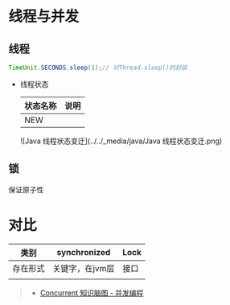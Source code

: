 # 线程与并发

## 线程

```java
TimeUnit.SECONDS.sleep(1);// 对Thread.sleep()的封装
```

- 线程状态

  | 状态名称 | 说明 |
  | -------- | ---- |
  | NEW      |      |

  ![Java 线程状态变迁](../../_media/java/Java 线程状态变迁.png)

## 锁

保证原子性



# 对比

|类别|synchronized|Lock|
| ----- | ----- | ----- |
| 存在形式 | 关键字，在jvm层 | 接口 |
||||

> - [Concurrent 知识脑图 - 并发编程](https://juejin.cn/post/6924135684252893191)